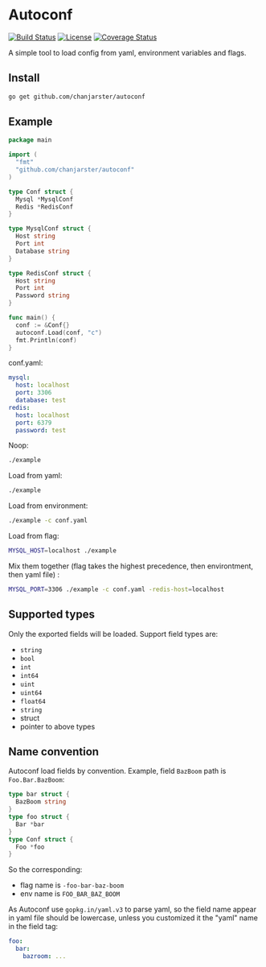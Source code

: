 # Autoconf

[![Build Status](https://travis-ci.com/chanjarster/autoconf.svg?branch=master)](https://travis-ci.com/chanjarster/autoconf)
[![License](https://img.shields.io/badge/license-Apache%202-4EB1BA.svg)](https://www.apache.org/licenses/LICENSE-2.0.html)
[![Coverage Status](https://coveralls.io/repos/github/chanjarster/autoconf/badge.svg?branch=master)](https://coveralls.io/github/chanjarster/autoconf?branch=master)

A simple tool to load config from yaml, environment variables and flags. 

## Install

```bash
go get github.com/chanjarster/autoconf
```

## Example

```go
package main

import (
  "fmt"
  "github.com/chanjarster/autoconf"
)

type Conf struct {
  Mysql *MysqlConf
  Redis *RedisConf
}

type MysqlConf struct {
  Host string
  Port int
  Database string
}

type RedisConf struct {
  Host string
  Port int
  Password string
}

func main() {
  conf := &Conf{}
  autoconf.Load(conf, "c")
  fmt.Println(conf)
}
```

conf.yaml:

```yaml
mysql:
  host: localhost
  port: 3306
  database: test
redis:
  host: localhost
  port: 6379
  password: test
```

Noop:

```bash
./example
```

Load from yaml:

```bash
./example
```

Load from environment:

```bash
./example -c conf.yaml
```

Load from flag:

```bash
MYSQL_HOST=localhost ./example
```

Mix them together (flag takes the highest precedence, then environtment, then yaml file) :

```bash
MYSQL_PORT=3306 ./example -c conf.yaml -redis-host=localhost
```

## Supported types

Only the exported fields will be loaded. Support field types are:

* `string`
* `bool`
* `int`
* `int64`
* `uint`
* `uint64`
* `float64`
* `string`
* struct
* pointer to above types

## Name convention

 Autoconf load fields by convention. Example, field `BazBoom` path is `Foo.Bar.BazBoom`:

```go
type bar struct {
  BazBoom string
}
type foo struct {
  Bar *bar
}
type Conf struct {
  Foo *foo
}
```

So the corresponding:

* flag name is `-foo-bar-baz-boom`
* env name is `FOO_BAR_BAZ_BOOM`

As Autoconf use `gopkg.in/yaml.v3` to parse yaml, so the field name appear in yaml file should be lowercase, unless you customized it the "yaml" name in the field tag:

```yaml
foo:
  bar:
    bazroom: ...
```

